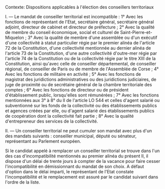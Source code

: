 Contexte: Dispositions applicables à l'élection des conseillers territoriaux

I. — Le mandat de conseiller territorial est incompatible : 1° Avec les fonctions de représentant de l'Etat, secrétaire général, secrétaire général adjoint, directeur de cabinet et directeur de préfecture ; 2° Avec la qualité de membre du conseil économique, social et culturel de Saint-Pierre-et-Miquelon ; 3° Avec la qualité de membre d'une assemblée ou d'un exécutif d'une collectivité à statut particulier régie par le premier alinéa de l'article 72 de la Constitution, d'une collectivité mentionnée au dernier alinéa de l'article 73 de la Constitution, d'une autre collectivité d'outre-mer régie par l'article 74 de la Constitution ou de la collectivité régie par le titre XIII de la Constitution, ainsi qu'avec celle de conseiller départemental, de conseiller régional, de conseiller de Paris ou de membre de l'Assemblée de Corse ; 4° Avec les fonctions de militaire en activité ; 5° Avec les fonctions de magistrat des juridictions administratives ou des juridictions judiciaires, de juge de proximité ou de secrétaire général de la chambre territoriale des comptes ; 6° Avec les fonctions de directeur ou de président d'établissement public, lorsqu'elles sont rémunérées ; 7° Avec les fonctions mentionnées aux 3° à 8° du II de l'article LO 544 et celles d'agent salarié ou subventionné sur les fonds de la collectivité ou des établissements publics et agences créées par elle, ou d'agent salarié des établissements publics de coopération dont la collectivité fait partie ; 8° Avec la qualité d'entrepreneur des services de la collectivité.

II. — Un conseiller territorial ne peut cumuler son mandat avec plus d'un des mandats suivants : conseiller municipal, député ou sénateur, représentant au Parlement européen.

Si le candidat appelé à remplacer un conseiller territorial se trouve dans l'un des cas d'incompatibilité mentionnés au premier alinéa du présent II, il dispose d'un délai de trente jours à compter de la vacance pour faire cesser l'incompatibilité en démissionnant du mandat de son choix. A défaut d'option dans le délai imparti, le représentant de l'Etat constate l'incompatibilité et le remplacement est assuré par le candidat suivant dans l'ordre de la liste.